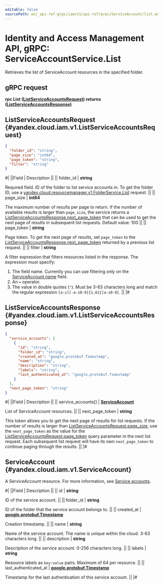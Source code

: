 ```yaml
---
editable: false
sourcePath: en/_api-ref-grpc/iam/v1/api-ref/grpc/ServiceAccount/list.md
---
```


# Identity and Access Management API, gRPC: ServiceAccountService.List

Retrieves the list of ServiceAccount resources in the specified folder.

## gRPC request

**rpc List ([ListServiceAccountsRequest](#yandex.cloud.iam.v1.ListServiceAccountsRequest)) returns ([ListServiceAccountsResponse](#yandex.cloud.iam.v1.ListServiceAccountsResponse))**

## ListServiceAccountsRequest {#yandex.cloud.iam.v1.ListServiceAccountsRequest}

```json
{
  "folder_id": "string",
  "page_size": "int64",
  "page_token": "string",
  "filter": "string"
}
```

#|
||Field | Description ||
|| folder_id | **string**

Required field. ID of the folder to list service accounts in.
To get the folder ID, use a [yandex.cloud.resourcemanager.v1.FolderService.List](/docs/resource-manager/api-ref/grpc/Folder/list#List) request. ||
|| page_size | **int64**

The maximum number of results per page to return. If the number of available
results is larger than `page_size`,
the service returns a [ListServiceAccountsResponse.next_page_token](#yandex.cloud.iam.v1.ListServiceAccountsResponse)
that can be used to get the next page of results in subsequent list requests.
Default value: 100 ||
|| page_token | **string**

Page token. To get the next page of results, set `page_token`
to the [ListServiceAccountsResponse.next_page_token](#yandex.cloud.iam.v1.ListServiceAccountsResponse)
returned by a previous list request. ||
|| filter | **string**

A filter expression that filters resources listed in the response.
The expression must specify:
1. The field name. Currently you can use filtering only on the [ServiceAccount.name](#yandex.cloud.iam.v1.ServiceAccount) field.
2. An `=` operator.
3. The value in double quotes (`"`). Must be 3-63 characters long and match the regular expression `[a-z][-a-z0-9]{1,61}[a-z0-9]`. ||
|#

## ListServiceAccountsResponse {#yandex.cloud.iam.v1.ListServiceAccountsResponse}

```json
{
  "service_accounts": [
    {
      "id": "string",
      "folder_id": "string",
      "created_at": "google.protobuf.Timestamp",
      "name": "string",
      "description": "string",
      "labels": "string",
      "last_authenticated_at": "google.protobuf.Timestamp"
    }
  ],
  "next_page_token": "string"
}
```

#|
||Field | Description ||
|| service_accounts[] | **[ServiceAccount](#yandex.cloud.iam.v1.ServiceAccount)**

List of ServiceAccount resources. ||
|| next_page_token | **string**

This token allows you to get the next page of results for list requests. If the number of results
is larger than [ListServiceAccountsRequest.page_size](#yandex.cloud.iam.v1.ListServiceAccountsRequest), use
the `next_page_token` as the value
for the [ListServiceAccountsRequest.page_token](#yandex.cloud.iam.v1.ListServiceAccountsRequest) query parameter
in the next list request. Each subsequent list request will have its own
`next_page_token` to continue paging through the results. ||
|#

## ServiceAccount {#yandex.cloud.iam.v1.ServiceAccount}

A ServiceAccount resource. For more information, see [Service accounts](/docs/iam/concepts/users/service-accounts).

#|
||Field | Description ||
|| id | **string**

ID of the service account. ||
|| folder_id | **string**

ID of the folder that the service account belongs to. ||
|| created_at | **[google.protobuf.Timestamp](https://developers.google.com/protocol-buffers/docs/reference/google.protobuf#timestamp)**

Creation timestamp. ||
|| name | **string**

Name of the service account.
The name is unique within the cloud. 3-63 characters long. ||
|| description | **string**

Description of the service account. 0-256 characters long. ||
|| labels | **string**

Resource labels as `` key:value `` pairs. Maximum of 64 per resource. ||
|| last_authenticated_at | **[google.protobuf.Timestamp](https://developers.google.com/protocol-buffers/docs/reference/google.protobuf#timestamp)**

Timestamp for the last authentication of this service account. ||
|#
